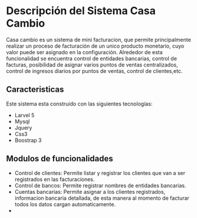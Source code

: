 # Descripción del Sistema Casa Cambio

Casa cambio es un sistema de mini facturacion, que permite principalmente realizar un proceso de facturación de un unico producto monetario, cuyo valor puede ser asignado en la configuración. Alrededor de esta funcionalidad se encuentra control de entidades bancarias, control de facturas, posibilidad de asignar varios puntos de ventas centralizados, control de ingresos diarios por puntos de ventas, control de clientes,etc.

## Caracteristicas
Este sistema esta construido con las siguientes tecnologías:


* Larvel 5
* Mysql
* Jquery
* Css3
* Boostrap 3


## Modulos de funcionalidades
* Control de clientes: Permite listar y registrar los clientes que van a ser registrados en las facturaciones.
* Control de bancos: Permite registrar nombres de entidades bancarias.
* Cuentas bancarias: Permite asignar a los clientes registrados, informacion bancaria detallada, de esta manera al momento de facturar todos los datos cargan automaticamente.
* 
